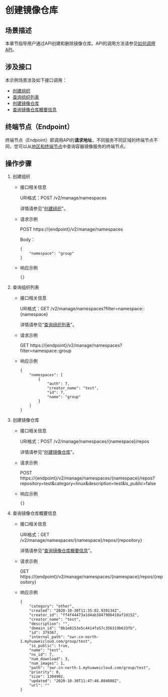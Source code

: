 # 创建镜像仓库<a name="swr_02_0059"></a>

## 场景描述<a name="section72453302508"></a>

本章节指导用户通过API创建和删除镜像仓库。API的调用方法请参见[如何调用API](如何调用API.md)。

## 涉及接口<a name="section17706215125110"></a>

本示例场景涉及如下接口调用：

-   [创建组织](#li156121127193320)
-   [查询组织列表](#li1365517364338)
-   [创建镜像仓库](#li112989387214)
-   [查询镜像仓库概要信息](#li11298143812210)

## 终端节点（Endpoint）<a name="section12623162616466"></a>

终端节点（Endpoint）即调用API的**请求地址**，不同服务不同区域的终端节点不同，您可以从[地区和终端节点](https://developer.huaweicloud.com/endpoint?SWR)中查询容器镜像服务的终端节点。

## 操作步骤<a name="section1161116298218"></a>

1.  <a name="li156121127193320"></a>创建组织
    -   接口相关信息

        URI格式：POST /v2/manage/namespaces

        详情请参见“[创建组织](创建组织.md)”。

    -   请求示例

        POST https://\{endpoint\}/v2/manage/namespaces

        Body：

        ```
        {
            "namespace": "group"
        }
        ```

    -   响应示例

        ```
        {}
        ```

2.  <a name="li1365517364338"></a>查询组织列表
    -   接口相关信息

        URI格式：GET /v2/manage/namespaces?filter=namespace::\{namespace\}

        详情请参见“[查询组织列表](查询组织列表.md)”。

    -   请求示例

        GET https://\{endpoint\}/v2/manage/namespaces?filter=namespace::group

    -   响应示例

        ```
        {
            "namespaces": [
                {
                    "auth": 7,
                    "creator_name": "test",
                    "id": 7,
                    "name": "group"
                }
            ]
        }
        ```

3.  <a name="li112989387214"></a>创建镜像仓库
    -   接口相关信息

        URI格式：POST /v2/manage/namespaces/\{namespace\}/repos

        详情请参见“[创建镜像仓库](创建镜像仓库.md)”。

    -   请求示例

        POST https://\{endpoint\}/v2/manage/namespaces/\{namespace\}/repos?repository=test&category=linux&description=test&is\_public=false

    -   响应示例

        ```
        {}
        ```

4.  <a name="li11298143812210"></a>查询镜像仓库概要信息
    -   接口相关信息

        URI格式：GET /v2/manage/namespaces/\{namespace\}/repos/\{repository\}

        详情请参见“[查询镜像仓库概要信息](查询镜像仓库概要信息.md)”。

    -   请求示例

        GET https://\{endpoint\}/v2/manage/namespaces/\{namespace\}/repos/\{repository\}

    -   响应示例

        ```
        {
            "category": "other",
            "created": "2020-10-30T11:35:02.939134Z",
            "creator_id": "ff4f44473a1d4ab3847906410af2d152",
            "creator_name": "test",
            "description": "",
            "domain_id": "8b1e8153e5c4414fa57c356319b633fb",
            "id": 379367,
            "internal_path": "swr.cn-north-1.myhuaweicloud.com/group/test",
            "is_public": true,
            "name": "test",
            "ns_id": 7,
            "num_download": 3,
            "num_images": 1,
            "path": "swr.cn-north-1.myhuaweicloud.com/group/test",
            "priority": 0,
            "size": 1304902,
            "updated": "2020-10-30T11:47:46.084808Z",
            "url": ""
        }
        ```



